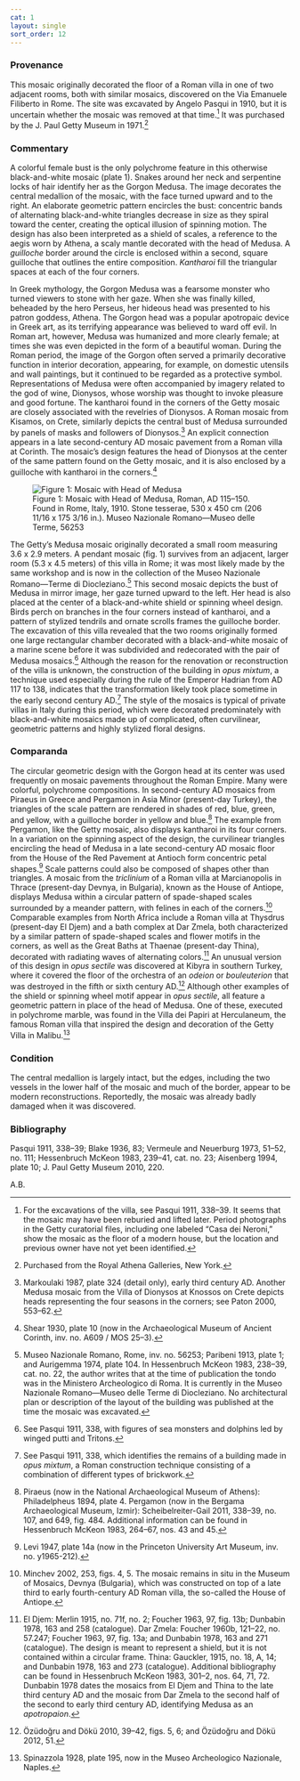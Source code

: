 ```yaml
---
cat: 1
layout: single
sort_order: 12
---
```

### Provenance

This mosaic originally decorated the floor of a Roman villa in one of two adjacent rooms, both with similar mosaics, discovered on the Via Emanuele Filiberto in Rome. The site was excavated by Angelo Pasqui in 1910, but it is uncertain whether the mosaic was removed at that time.[^1] It was purchased by the J. Paul Getty Museum in 1971.[^2]

### Commentary

A colorful female bust is the only polychrome feature in this otherwise black-and-white mosaic (plate 1). Snakes around her neck and serpentine locks of hair identify her as the Gorgon Medusa. The image decorates the central medallion of the mosaic, with the face turned upward and to the right. An elaborate geometric pattern encircles the bust: concentric bands of alternating black-and-white triangles decrease in size as they spiral toward the center, creating the optical illusion of spinning motion. The design has also been interpreted as a shield of scales, a reference to the aegis worn by Athena, a scaly mantle decorated with the head of Medusa. A <span class="popup definition" id="def_guilloche">*guilloche*</span> border around the circle is enclosed within a second, square guilloche that outlines the entire composition. <span class="popup definition" id="def_kantharoi">*Kantharoi*</span> fill the triangular spaces at each of the four corners.

In Greek mythology, the Gorgon Medusa was a fearsome monster who turned viewers to stone with her gaze. When she was finally killed, beheaded by the hero Perseus, her hideous head was presented to his patron goddess, Athena. The Gorgon head was a popular apotropaic device in Greek art, as its terrifying appearance was believed to ward off evil. In Roman art, however, Medusa was humanized and more clearly female; at times she was even depicted in the form of a beautiful woman. During the Roman period, the image of the Gorgon often served a primarily decorative function in interior decoration, appearing, for example, on domestic utensils and wall paintings, but it continued to be regarded as a protective symbol. Representations of Medusa were often accompanied by imagery related to the god of wine, Dionysos, whose worship was thought to invoke pleasure and good fortune. The kantharoi found in the corners of the Getty mosaic are closely associated with the revelries of Dionysos. A Roman mosaic from <span class="popup location" id="location_23373">Kisamos</span>, on Crete, similarly depicts the central bust of Medusa surrounded by panels of masks and followers of Dionysos.[^3] An explicit connection appears in a late second-century AD mosaic pavement from a <span class="popup pic" id="pic_01">Roman villa</span> at <span class="popup location" id="location_17070">Corinth</span>. The mosaic’s design features the head of Dionysos at the center of the same pattern found on the Getty mosaic, and it is also enclosed by a guilloche with kantharoi in the corners.[^4]

<figure markdown="0" class="inline-figure" id="fig01">
  <img src='<%= image_path("figures/fig01.jpg") %>' alt="Figure 1: Mosaic with Head of Medusa" />
  <figcaption>Figure 1: Mosaic with Head of Medusa, Roman, AD 115–150. Found in Rome, Italy, 1910. Stone tesserae, 530 x 450 cm (206 11/16 x 175 3/16 in.). Museo Nazionale Romano—Museo delle Terme, 56253</figcaption>
</figure>

The Getty’s Medusa mosaic originally decorated a small room measuring 3.6 x 2.9 meters. A pendant mosaic (fig. 1) survives from an adjacent, larger room (5.3 x 4.5 meters) of this villa in Rome; it was most likely made by the same workshop and is now in the collection of the Museo Nazionale Romano—Terme di Diocleziano.[^5] This second mosaic depicts the bust of Medusa in mirror image, her gaze turned upward to the left. Her head is also placed at the center of a black-and-white shield or spinning wheel design. Birds perch on branches in the four corners instead of kantharoi, and a pattern of stylized tendrils and ornate scrolls frames the guilloche border. The excavation of this villa revealed that the two rooms originally formed one large rectangular chamber decorated with a black-and-white mosaic of a marine scene before it was subdivided and redecorated with the pair of Medusa mosaics.[^6] Although the reason for the renovation or reconstruction of the villa is unknown, the construction of the building in <span class="popup definition" id="def_opus-mixtum">*opus mixtum*</span>, a technique used especially during the rule of the Emperor Hadrian from AD 117 to 138, indicates that the transformation likely took place sometime in the early second century AD.[^7] The style of the mosaics is typical of private villas in Italy during this period, which were decorated predominately with black-and-white mosaics made up of complicated, often curvilinear, geometric patterns and highly stylized floral designs.

### Comparanda

The circular geometric design with the Gorgon head at its center was used frequently on mosaic pavements throughout the Roman Empire. Many were colorful, polychrome compositions. In second-century AD <span class="popup pic" id="pic_02">mosaics</span> from <span class="popup location" id="location_22389">Piraeus</span> in Greece and <span class="popup location" id="location_21158">Pergamon</span> in Asia Minor (present-day Turkey), the triangles of the scale pattern are rendered in shades of red, blue, green, and yellow, with a guilloche border in yellow and blue.[^8] The <span class="popup pic" id="pic_03">example from Pergamon</span>, like the Getty mosaic, also displays kantharoi in its four corners. In a variation on the spinning aspect of the design, the curvilinear triangles encircling the head of Medusa in a late second-century AD mosaic floor from the <span class="popup pic" id="pic_04">House of the Red Pavement</span> at Antioch form concentric petal shapes.[^9] Scale patterns could also be composed of shapes other than triangles. A mosaic from the <span class="popup definition" id="def_triclinium">*triclinium*</span> of a Roman villa at <span class="popup location" id="location_216878">Marcianopolis</span> in Thrace (present-day Devnya, in Bulgaria), known as the <span class="popup pic" id="pic_05">House of Antiope</span>, displays Medusa within a circular pattern of spade-shaped scales surrounded by a meander pattern, with felines in each of the corners.[^10] Comparable examples from North Africa include a Roman villa at <span class="popup location" id="location_21592">Thysdrus</span> (present-day El Djem) and a <span class="popup pic" id="pic_06">bath complex</span> at <span class="popup location" id="loc_0002">Dar Zmela</span>, both characterized by a similar pattern of spade-shaped scales and flower motifs in the corners, as well as the Great Baths at <span class="popup location" id="location_21865">Thaenae</span> (present-day Thina), decorated with radiating waves of alternating colors.[^11] An unusual version of this design in <span class="popup definition" id="def_opus-sectile">*opus sectile*</span> was discovered at <span class="popup location" id="location_27746">Kibyra</span> in southern Turkey, where it covered the <span class="popup pic" id="pic_07">floor of the orchestra</span> of an <span class="popup definition" id="def_odeion">*odeion*</span> or <span class="popup definition" id="def_bouleuterion">*bouleuterion*</span> that was destroyed in the fifth or sixth century AD.[^12] Although other examples of the shield or spinning wheel motif appear in *opus sectile*, all feature a geometric pattern in place of the head of Medusa. One of these, executed in polychrome marble, was found in the Villa dei Papiri at Herculaneum, the famous Roman villa that inspired the design and decoration of the Getty Villa in Malibu.[^13]

### Condition

The central medallion is largely intact, but the edges, including the two vessels in the lower half of the mosaic and much of the border, appear to be modern reconstructions. Reportedly, the mosaic was already badly damaged when it was discovered.

### Bibliography

Pasqui 1911, 338–39; Blake 1936, 83; Vermeule and Neuerburg 1973, 51–52, no. 111; Hessenbruch McKeon 1983, 239–41, cat. no. 23; Aisenberg 1994, plate 10; J. Paul Getty Museum 2010, 220.

A.B.

[^1]: For the excavations of the villa, see Pasqui 1911, 338–39. It seems that the mosaic may have been reburied and lifted later. Period photographs in the Getty curatorial files, including one labeled “Casa dei Neroni,” show the mosaic as the floor of a modern house, but the location and previous owner have not yet been identified.

[^2]: Purchased from the Royal Athena Galleries, New York.

[^3]: Markoulaki 1987, plate 324 (detail only), early third century AD. Another Medusa mosaic from the Villa of Dionysos at Knossos on Crete depicts heads representing the four seasons in the corners; see Paton 2000, 553–62.

[^4]: Shear 1930, plate 10 (now in the Archaeological Museum of Ancient Corinth, inv. no. A609 / MOS 25–3).

[^5]: Museo Nazionale Romano, Rome, inv. no. 56253; Paribeni 1913, plate 1; and Aurigemma 1974, plate 104. In Hessenbruch McKeon 1983, 238–39, cat. no. 22, the author writes that at the time of publication the tondo was in the Ministero Archeologico di Roma. It is currently in the Museo Nazionale Romano—Museo delle Terme di Diocleziano. No architectural plan or description of the layout of the building was published at the time the mosaic was excavated.

[^6]: See Pasqui 1911, 338, with figures of sea monsters and dolphins led by winged putti and Tritons.

[^7]: See Pasqui 1911, 338, which identifies the remains of a building made in *opus mixtum*, a Roman construction technique consisting of a combination of different types of brickwork.

[^8]: Piraeus (now in the National Archaeological Museum of Athens): Philadelpheus 1894, plate 4. Pergamon (now in the Bergama Archaeological Museum, Izmir): Scheibelreiter-Gail 2011, 338–39, no. 107, and 649, fig. 484. Additional information can be found in Hessenbruch McKeon 1983, 264–67, nos. 43 and 45.

[^9]: Levi 1947, plate 14a (now in the Princeton University Art Museum, inv. no. y1965-212).

[^10]: Minchev 2002, 253, figs. 4, 5. The mosaic remains in situ in the Museum of Mosaics, Devnya (Bulgaria), which was constructed on top of a late third to early fourth-century AD Roman villa, the so-called the House of Antiope.

[^11]: El Djem: Merlin 1915, no. 71f, no. 2; Foucher 1963, 97, fig. 13b; Dunbabin 1978, 163 and 258 (catalogue). Dar Zmela: Foucher 1960b, 121–22, no. 57.247; Foucher 1963, 97, fig. 13a; and Dunbabin 1978, 163 and 271 (catalogue). The design is meant to represent a shield, but it is not contained within a circular frame. Thina: Gauckler, 1915, no. 18, A, 14; and Dunbabin 1978, 163 and 273 (catalogue). Additional bibliography can be found in Hessenbruch McKeon 1983, 301–2, nos. 64, 71, 72. Dunbabin 1978 dates the mosaics from El Djem and Thina to the late third century AD and the mosaic from Dar Zmela to the second half of the second to early third century AD, identifying Medusa as an *apotropaion*.

[^12]: Özüdoğru and Dökü 2010, 39–42, figs. 5, 6; and Özüdoğru and Dökü 2012, 51.

[^13]: Spinazzola 1928, plate 195, now in the Museo Archeologico Nazionale, Naples.
